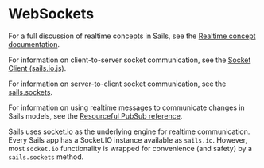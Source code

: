 # WebSockets

For a full discussion of realtime concepts in Sails, see the [Realtime concept documentation](https://sailsjs.com/documentation/concepts/realtime).

For information on client-to-server socket communication, see the [Socket Client (sails.io.js)](https://sailsjs.com/documentation/reference/web-sockets/socket-client).

For information on server-to-client socket communication, see the [sails.sockets](https://sailsjs.com/documentation/reference/web-sockets/sails-sockets).

For information on using realtime messages to communicate changes in Sails models, see the [Resourceful PubSub reference](https://sailsjs.com/documentation/reference/web-sockets/resourceful-pub-sub).

Sails uses [socket.io](http://socket.io) as the underlying engine for realtime communication.  Every Sails app has a Socket.IO instance available as `sails.io`.  However, most `socket.io` functionality is wrapped for convenience (and safety) by a `sails.sockets` method.

<docmeta name="displayName" value="WebSockets">

